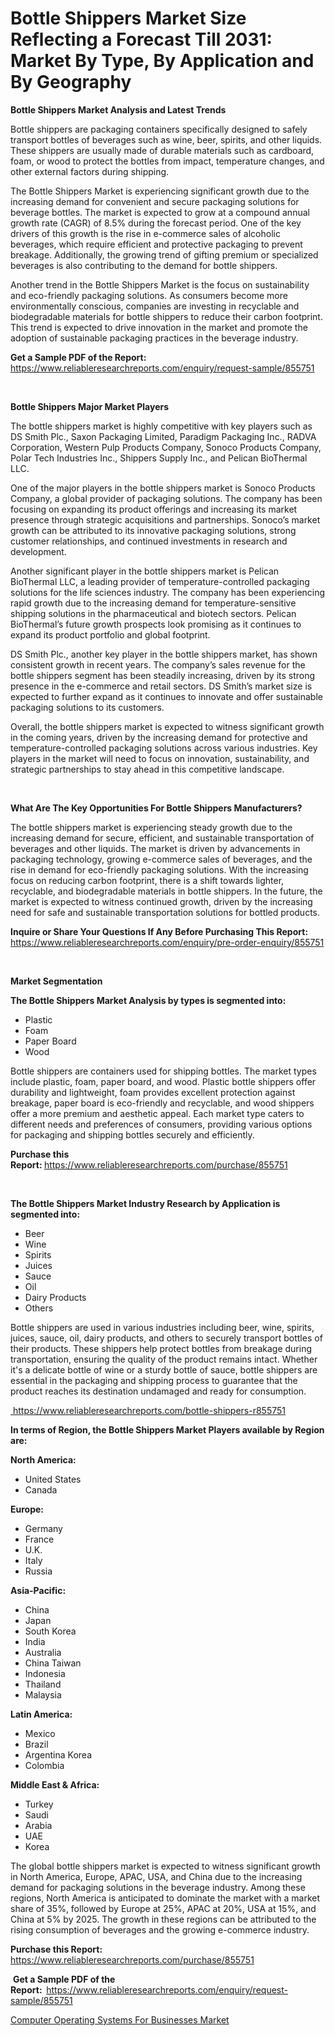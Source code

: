 <p><h1>Bottle Shippers Market Size Reflecting a Forecast Till 2031: Market By Type, By Application and By Geography</h1></p><p><strong>Bottle Shippers Market Analysis and Latest Trends</strong></p>
<p><p>Bottle shippers are packaging containers specifically designed to safely transport bottles of beverages such as wine, beer, spirits, and other liquids. These shippers are usually made of durable materials such as cardboard, foam, or wood to protect the bottles from impact, temperature changes, and other external factors during shipping.</p><p>The Bottle Shippers Market is experiencing significant growth due to the increasing demand for convenient and secure packaging solutions for beverage bottles. The market is expected to grow at a compound annual growth rate (CAGR) of 8.5% during the forecast period. One of the key drivers of this growth is the rise in e-commerce sales of alcoholic beverages, which require efficient and protective packaging to prevent breakage. Additionally, the growing trend of gifting premium or specialized beverages is also contributing to the demand for bottle shippers.</p><p>Another trend in the Bottle Shippers Market is the focus on sustainability and eco-friendly packaging solutions. As consumers become more environmentally conscious, companies are investing in recyclable and biodegradable materials for bottle shippers to reduce their carbon footprint. This trend is expected to drive innovation in the market and promote the adoption of sustainable packaging practices in the beverage industry.</p></p>
<p><strong>Get a Sample PDF of the Report:&nbsp;</strong> <a href="https://www.reliableresearchreports.com/enquiry/request-sample/855751">https://www.reliableresearchreports.com/enquiry/request-sample/855751</a></p>
<p>&nbsp;</p>
<p><strong>Bottle Shippers Major Market Players</strong></p>
<p><p>The bottle shippers market is highly competitive with key players such as DS Smith Plc., Saxon Packaging Limited, Paradigm Packaging Inc., RADVA Corporation, Western Pulp Products Company, Sonoco Products Company, Polar Tech Industries Inc., Shippers Supply Inc., and Pelican BioThermal LLC. </p><p>One of the major players in the bottle shippers market is Sonoco Products Company, a global provider of packaging solutions. The company has been focusing on expanding its product offerings and increasing its market presence through strategic acquisitions and partnerships. Sonoco’s market growth can be attributed to its innovative packaging solutions, strong customer relationships, and continued investments in research and development.</p><p>Another significant player in the bottle shippers market is Pelican BioThermal LLC, a leading provider of temperature-controlled packaging solutions for the life sciences industry. The company has been experiencing rapid growth due to the increasing demand for temperature-sensitive shipping solutions in the pharmaceutical and biotech sectors. Pelican BioThermal’s future growth prospects look promising as it continues to expand its product portfolio and global footprint.</p><p>DS Smith Plc., another key player in the bottle shippers market, has shown consistent growth in recent years. The company’s sales revenue for the bottle shippers segment has been steadily increasing, driven by its strong presence in the e-commerce and retail sectors. DS Smith’s market size is expected to further expand as it continues to innovate and offer sustainable packaging solutions to its customers.</p><p>Overall, the bottle shippers market is expected to witness significant growth in the coming years, driven by the increasing demand for protective and temperature-controlled packaging solutions across various industries. Key players in the market will need to focus on innovation, sustainability, and strategic partnerships to stay ahead in this competitive landscape.</p></p>
<p>&nbsp;</p>
<p><strong>What Are The Key Opportunities For Bottle Shippers Manufacturers?</strong></p>
<p><p>The bottle shippers market is experiencing steady growth due to the increasing demand for secure, efficient, and sustainable transportation of beverages and other liquids. The market is driven by advancements in packaging technology, growing e-commerce sales of beverages, and the rise in demand for eco-friendly packaging solutions. With the increasing focus on reducing carbon footprint, there is a shift towards lighter, recyclable, and biodegradable materials in bottle shippers. In the future, the market is expected to witness continued growth, driven by the increasing need for safe and sustainable transportation solutions for bottled products.</p></p>
<p><strong>Inquire or Share Your Questions If Any Before Purchasing This Report:</strong> <a href="https://www.reliableresearchreports.com/enquiry/pre-order-enquiry/855751">https://www.reliableresearchreports.com/enquiry/pre-order-enquiry/855751</a></p>
<p>&nbsp;</p>
<p><strong>Market Segmentation</strong></p>
<p><strong>The Bottle Shippers Market Analysis by types is segmented into:</strong></p>
<p><ul><li>Plastic</li><li>Foam</li><li>Paper Board</li><li>Wood</li></ul></p>
<p><p>Bottle shippers are containers used for shipping bottles. The market types include plastic, foam, paper board, and wood. Plastic bottle shippers offer durability and lightweight, foam provides excellent protection against breakage, paper board is eco-friendly and recyclable, and wood shippers offer a more premium and aesthetic appeal. Each market type caters to different needs and preferences of consumers, providing various options for packaging and shipping bottles securely and efficiently.</p></p>
<p><strong>Purchase this Report:&nbsp;</strong><a href="https://www.reliableresearchreports.com/purchase/855751">https://www.reliableresearchreports.com/purchase/855751</a></p>
<p>&nbsp;</p>
<p><strong>The Bottle Shippers Market Industry Research by Application is segmented into:</strong></p>
<p><ul><li>Beer</li><li>Wine</li><li>Spirits</li><li>Juices</li><li>Sauce</li><li>Oil</li><li>Dairy Products</li><li>Others</li></ul></p>
<p><p>Bottle shippers are used in various industries including beer, wine, spirits, juices, sauce, oil, dairy products, and others to securely transport bottles of their products. These shippers help protect bottles from breakage during transportation, ensuring the quality of the product remains intact. Whether it's a delicate bottle of wine or a sturdy bottle of sauce, bottle shippers are essential in the packaging and shipping process to guarantee that the product reaches its destination undamaged and ready for consumption.</p></p>
<p><a href="https://www.reliableresearchreports.com/bottle-shippers-r855751">&nbsp;https://www.reliableresearchreports.com/bottle-shippers-r855751</a></p>
<p><strong>In terms of Region, the Bottle Shippers Market Players available by Region are:</strong></p>
<p>
    <p> <strong> North America: </strong>
        <ul>
            <li>United States</li>
            <li>Canada</li>
        </ul>
        </p> 
    <p> <strong> Europe: </strong>
        <ul>
            <li>Germany</li>
            <li>France</li>
            <li>U.K.</li>
            <li>Italy</li>
            <li>Russia</li>
        </ul>
        </p> 
    <p> <strong> Asia-Pacific: </strong>
        <ul>
            <li>China</li>
            <li>Japan</li>
            <li>South Korea</li>
            <li>India</li>
            <li>Australia</li>
            <li>China Taiwan</li>
            <li>Indonesia</li>
            <li>Thailand</li>
            <li>Malaysia</li>
        </ul>
        </p> 
    <p> <strong> Latin America: </strong>
        <ul>
            <li>Mexico</li>
            <li>Brazil</li>
            <li>Argentina Korea</li>
            <li>Colombia</li>
        </ul>
        </p> 
    <p> <strong> Middle East & Africa: </strong>
        <ul>
            <li>Turkey</li>
            <li>Saudi</li>
            <li>Arabia</li>
            <li>UAE</li>
            <li>Korea</li>
        </ul>
    </p>
    </p>
<p><p>The global bottle shippers market is expected to witness significant growth in North America, Europe, APAC, USA, and China due to the increasing demand for packaging solutions in the beverage industry. Among these regions, North America is anticipated to dominate the market with a market share of 35%, followed by Europe at 25%, APAC at 20%, USA at 15%, and China at 5% by 2025. The growth in these regions can be attributed to the rising consumption of beverages and the growing e-commerce industry.</p></p>
<p><strong>Purchase this Report: </strong><a href="https://www.reliableresearchreports.com/purchase/855751">https://www.reliableresearchreports.com/purchase/855751</a></p>
<p>&nbsp;<strong>Get a Sample PDF of the Report:&nbsp;&nbsp;</strong><a href="https://www.reliableresearchreports.com/enquiry/request-sample/855751">https://www.reliableresearchreports.com/enquiry/request-sample/855751</a></p>
<p><strong></strong></p>
<p><p><a href="https://github.com/SheilaBruen2023/Market-Research-Report-List-2/blob/main/computer-operating-systems-for-businesses-market.md">Computer Operating Systems For Businesses Market</a></p></p>